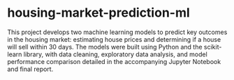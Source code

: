 # housing-market-prediction-ml
This project develops two machine learning models to predict key outcomes in the housing market: estimating house prices and determining if a house will sell within 30 days. The models were built using Python and the scikit-learn library, with data cleaning, exploratory data analysis, and model performance comparison detailed in the accompanying Jupyter Notebook and final report.
